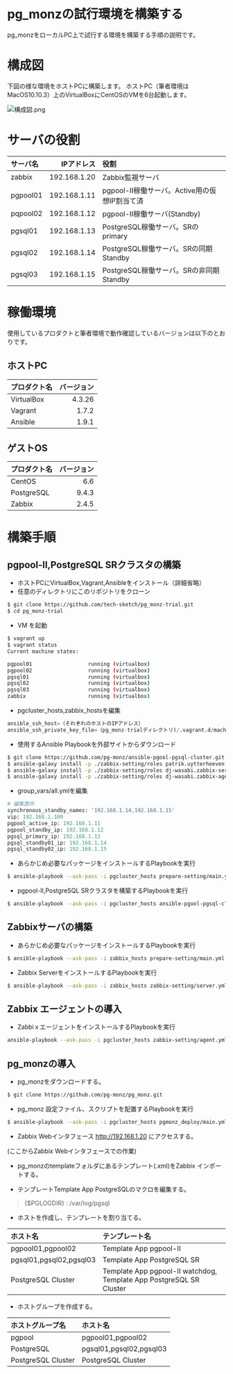 # pg_monzの試行環境を構築する
pg_monzをローカルPC上で試行する環境を構築する手順の説明です。

# 構成図
下図の様な環境をホストPCに構築します。
ホストPC（筆者環境はMacOS10.10.3）上のVirtualBoxにCentOSのVMを6台起動します。

![構成図.png](https://qiita-image-store.s3.amazonaws.com/0/13485/e9a0b838-b3a5-8bee-4b1a-76662968aa8b.png "構成図.png")

# サーバの役割
| サーバ名  | IPアドレス     | 役割 |
|:---------|-------------:|:----|
| zabbix   | 192.168.1.20 | Zabbix監視サーバ |
| pgpool01 | 192.168.1.11 | pgpool-II稼働サーバ。Active用の仮想IP割当て済 |
| pqpool02 | 192.168.1.12 | pgpool-II稼働サーバ(Standby) |
| pgsql01  | 192.168.1.13 | PostgreSQL稼働サーバ。SRのprimary |
| pgsql02  | 192.168.1.14 | PostgreSQL稼働サーバ。SRの同期Standby |
| pgsql03  | 192.168.1.15 | PostgreSQL稼働サーバ。SRの非同期Standby |

# 稼働環境
使用しているプロダクトと筆者環境で動作確認しているバージョンは以下のとおりです。
## ホストPC
| プロダクト名 | バージョン |
|:-----------|---------:|
| VirtualBox |   4.3.26 |
| Vagrant    |    1.7.2 |
| Ansible    |    1.9.1 |
## ゲストOS
| プロダクト名 | バージョン |
|:-----------|---------:|
| CentOS     |      6.6 |
| PostgreSQL |    9.4.3 |
| Zabbix     |    2.4.5 |

# 構築手順
## pgpool-II,PostgreSQL SRクラスタの構築
* ホストPCにVirtualBox,Vagrant,Ansibleをインストール（詳細省略）
* 任意のディレクトリにこのリポジトリをクローン

```bash
$ git clone https://github.com/tech-sketch/pg_monz-trial.git
$ cd pg_monz-trial
```

* VM を起動

```bash
$ vagrant up
$ vagrant status
Current machine states:

pgpool01                  running (virtualbox)
pgpool02                  running (virtualbox)
pgsql01                   running (virtualbox)
pgsql02                   running (virtualbox)
pgsql03                   running (virtualbox)
zabbix                    running (virtualbox)
```

* pgcluster_hosts,zabbix_hostsを編集

```Python
ansible_ssh_host=（それぞれのホストのIPアドレス）
ansible_ssh_private_key_file=（pg_monz-trialディレクトリ)/.vagrant.d/machines/(ホスト名)/virtualbox/private_key）
```

* 使用するAnsible Playbookを外部サイトからダウンロード

```bash
$ git clone https://github.com/pg-monz/ansible-pgool-pgsql-cluster.git
$ ansible-galaxy install -p ./zabbix-setting/roles patrik.uytterhoeven.PostgreSQL-For-RHEL6x
$ ansible-galaxy install -p ./zabbix-setting/roles dj-wasabi.zabbix-server
$ ansible-galaxy install -p ./zabbix-setting/roles dj-wasabi.zabbix-agent
```

* group_vars/all.ymlを編集

```Python
# 編集箇所
synchronous_standby_names: '192.168.1.14,192.168.1.15'
vip: 192.168.1.100
pgpool_active_ip: 192.168.1.11
pgpool_standby_ip: 192.168.1.12
pgsql_primary_ip: 192.168.1.13
pgsql_standby01_ip: 192.168.1.14
pgsql_standby02_ip: 192.168.1.15
```

* あらかじめ必要なパッケージをインストールするPlaybookを実行

```bash
$ ansible-playbook --ask-pass -i pgcluster_hosts prepare-setting/main.yml
```

* pgpool-II,PostgreSQL SRクラスタを構築するPlaybookを実行

```bash
$ ansible-playbook --ask-pass -i pgcluster_hosts ansible-pgool-pgsql-cluster/site.yml
```

## Zabbixサーバの構築

* あらかじめ必要なパッケージをインストールするPlaybookを実行

```bash
$ ansible-playbook --ask-pass -i zabbix_hosts prepare-setting/main.yml
```

* Zabbix ServerをインストールするPlaybookを実行

```bash
$ ansible-playbook --ask-pass -i zabbix_hosts zabbix-setting/server.yml
```

## Zabbix エージェントの導入

* ZabbiｘエージェントをインストールするPlaybookを実行

```bash
ansible-playbook --ask-pass -i pgcluster_hosts zabbix-setting/agent.yml
```

## pg_monzの導入

* pg_monzをダウンロードする。

```bash
$ git clone https://github.com/pg-monz/pg_monz.git
```

* pg_monz 設定ファイル、スクリプトを配置するPlaybookを実行

```bash
$ ansible-playbook --ask-pass -i pgcluster_hosts pgmonz_deploy/main.yml
```

* Zabbix Webインタフェース http://192.168.1.20 にアクセスする。

(ここからZabbix Webインタフェースでの作業)

* pg_monzのtemplateフォルダにあるテンプレート(.xml)をZabbix インポートする。

* テンプレートTemplate App PostgreSQLのマクロを編集する。

> {$PGLOGDIR} : /var/log/pgsql

* ホストを作成し、テンプレートを割り当てる。

| ホスト名 | テンプレート名 |
|:-----------|:---------|
| pgpool01,pgpool02 | Template App pgpool-II |
| pgsql01,pgsql02,pgsql03 | Template App PostgreSQL SR |
| PostgreSQL Cluster | Template App pgpool-II watchdog, Template App PostgreSQL SR Cluster |

* ホストグループを作成する。

| ホストグループ名 | ホスト名 |
|:-----------|:---------|
| pgpool | pgpool01,pgpool02 |
| PostgreSQL | pgsql01,pgsql02,pgsql03 |
| PostgreSQL Cluster | PostgreSQL Cluster |
